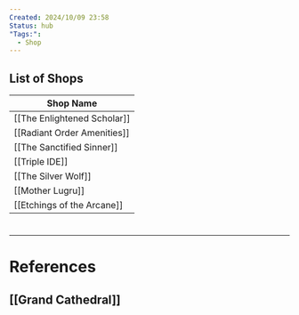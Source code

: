 ```yaml
---
Created: 2024/10/09 23:58
Status: hub
"Tags:":
  - Shop
---
```

## List of Shops

| Shop Name                   |
| --------------------------- |
| [[The Enlightened Scholar]] |
| [[Radiant Order Amenities]] |
| [[The Sanctified Sinner]]   |
| [[Triple IDE]]              |
| [[The Silver Wolf]]         |
| [[Mother Lugru]]            |
| [[Etchings of the Arcane]]  |
#
---
# References
## [[Grand Cathedral]]